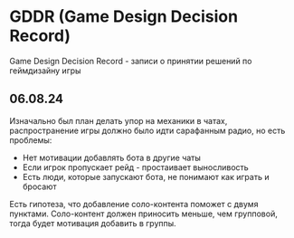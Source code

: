 # GDDR (Game Design Decision Record)

Game Design Decision Record - записи о принятии решений по геймдизайну игры

## 06.08.24

Изначально был план делать упор на механики в чатах, распространение игры должно было идти сарафанным радио, но есть проблемы:
- Нет мотивации добавлять бота в другие чаты
- Если игрок пропускает рейд - простаивает выносливость
- Есть люди, которые запускают бота, не понимают как играть и бросают

Есть гипотеза, что добавление соло-контента поможет с двумя пунктами.
Соло-контент должен приносить меньше, чем групповой, тогда будет мотивация добавить в группы.
